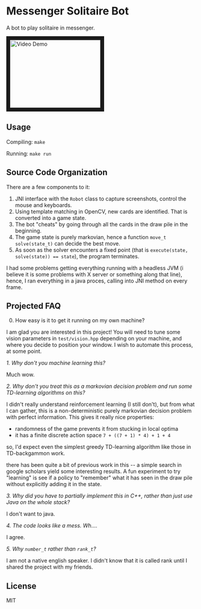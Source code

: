 # Messenger Solitaire Bot

A bot to play solitaire in messenger.

<a href="http://www.youtube.com/watch?feature=player_embedded&v=xFNd-foQYrs"
target="_blank"><img src="http://img.youtube.com/vi/xFNd-foQYrs/0.jpg" 
alt="Video Demo" width="240" height="180" border="10" /></a>

## Usage

Compiling: `make`

Running: `make run`

## Source Code Organization

There are a few components to it:

1. JNI interface with the `Robot` class to capture screenshots, control the
   mouse and keyboards.
2. Using template matching in OpenCV, new cards are identified. That is
   converted into a game state.
3. The bot "cheats" by going through all the cards in the draw pile in the
   beginning.
4. The game state is purely markovian, hence a function `move_t solve(state_t)`
   can decide the best move.
5. As soon as the solver encounters a fixed point (that is
   `execute(state, solve(state)) == state`), the program terminates.

I had some problems getting everything running with a headless JVM (i believe
it is some problems with X server or something along that line), hence, I
ran everything in a java proces, calling into JNI method on every frame.

## Projected FAQ

0. How easy is it to get it running on my own machine?

I am glad you are interested in this project! You will need to tune some
vision parameters in `test/vision.hpp` depending on your  machine, and where
you decide to position your window.  I wish to automate this process, at
some point.

*1. Why don't you machine learning this?*

Much wow.

*2. Why don't you treat this as a markovian decision problem and run some
   TD-learning algorithms on this?*

I didn't really understand reinforcement learning (I still don't), but from
what I can gather, this is a non-deterministic purely markovian decision
problem with perfect information. This gives it really nice properties:

- randomness of the game prevents it from stucking in local optima
- it has a finite discrete action space `7 + ((7 + 1) * 4) + 1 + 4`

so, I'd expect even the simplest greedy TD-learning algorithm like those
in TD-backgammon work.

there has been quite a bit of previous work in this -- a simple search 
in google scholars yield some interesting results. A fun experiment
to try "learning" is see if a policy to "remember" what it has seen
in the draw pile without explicitly adding it in the state.

*3. Why did you have to partially implement this in C++, rather than just use
Java on the whole stack?*

I don't want to java.

*4. The code looks like a mess. Wh....*

I agree.

*5. Why `number_t` rather than `rank_t`?*

I am not a native english speaker. I didn't know that it is called rank
until I shared the project with my friends.

## License

MIT
